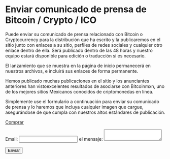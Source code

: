 <h1>Enviar comunicado de prensa de Bitcoin / Crypto / ICO</h1>

Puede enviar su comunicado de prensa relacionado con Bitcoin o Cryptocurrency para la distribución que ha escrito y la publicaremos en el sitio junto con enlaces a su sitio, perfiles de redes sociales y cualquier otro enlace dentro de ella.  Será publicado dentro de las 48 horas y nuestro equipo estará disponible para edición o traducción si es necesario.

El lanzamiento que se muestra en la página de inicio permanecerá en nuestros archivos, e incluirá sus enlaces de forma permanente.

Hemos publicado muchas publicaciones en el sitio y los anunciantes anteriores han vistoexcelentes resultados de asociarse con Bitcoinmxn, uno de los mejores sitios Mexicanos conocidos de criptomonedas en línea.

Simplemente use el formulario a continuación para enviar su comunicado de prensa y lo haremos que incluya cualquier imagen que cargue, asegurándose de que cumpla con nuestros altos estándares de publicación.

<script src="https://gumroad.com/js/gumroad.js"></script>
<a class="gumroad-button" href="https://gum.co/XdnFs?wanted=true" target="_blank">Comprar</a>

<form
  action="https://formspree.io/xyyernlp"
  method="POST">
  
  <label>
    Email:
    <input type="text" name="_replyto">
  </label>
  
  <label>
    el mensaje:
    <textarea name="message"></textarea>
  </label>

  <!-- your other form fields go here -->

  <button type="submit">Enviar</button>
</form>
